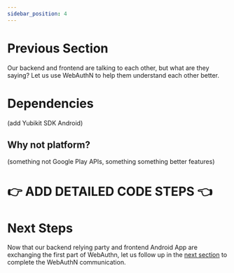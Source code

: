 ```yaml
---
sidebar_position: 4
---
```


# Previous Section

Our backend and frontend are talking to each other, but what are they saying? Let us use WebAuthN to help them understand each other better.

# Dependencies

(add Yubikit SDK Android)

## Why not platform?

(something not Google Play APIs, something something better features)

# 👉 ADD DETAILED CODE STEPS 👈

# Next Steps

Now that our backend relying party and frontend Android App are exchanging the first part of WebAuthn, let us follow up in the [next section](./app-complete-webauthn.md) to complete the WebAuthN communication.
